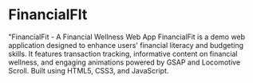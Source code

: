 # FinancialFIt
"FinancialFit - A Financial Wellness Web App FinancialFit is a demo web application designed to enhance users' financial literacy and budgeting skills. It features transaction tracking, informative content on financial wellness, and engaging animations powered by GSAP and Locomotive Scroll. Built using HTML5, CSS3, and JavaScript.
